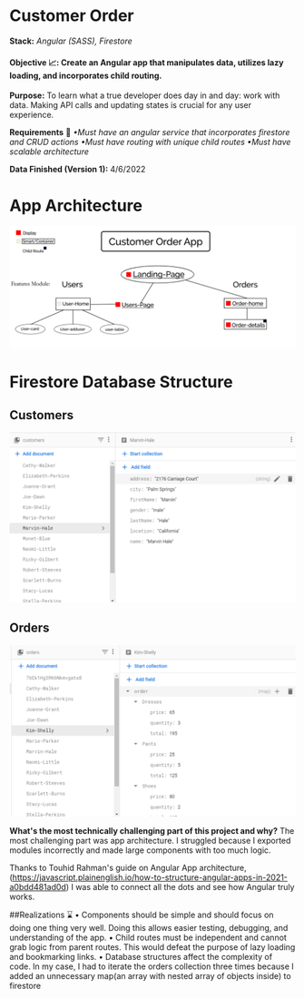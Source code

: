 # Customer Order                                                                      
**Stack:** *Angular (SASS), Firestore*                                    
      
#### **Objective 📈:** Create an Angular app that manipulates data, utilizes lazy loading, and incorporates child routing.
**Purpose:** To learn what a true developer does day in and day: work with data. Making API calls and updating states is crucial for
any user experience. 
 
 
**Requirements** 🚦
*•Must have an angular service that incorporates firestore and CRUD actions 
•Must have routing with unique child routes
•Must have scalable architecture*
 
 
**Data Finished (Version 1):** 4/6/2022 

# App Architecture
![Architecture!](src/assets/githubImages/customerOrders%20(v1).png)



# Firestore Database Structure
## Customers
![Customers!](src/assets/githubImages/customerCol.png)


## Orders
![Orders!](src/assets/githubImages/ordersCol.png)




 
**What's the most technically challenging part of this project and why?**
The most challenging part was app architecture. I struggled because I exported modules incorrectly and made large components with too much logic. 
 
Thanks to Touhid Rahman's guide on Angular App architecture, (https://javascript.plainenglish.io/how-to-structure-angular-apps-in-2021-a0bdd481ad0d)
I was able to connect all the dots and see how Angular truly works.
 
 
##Realizations ⌛️
• Components should be simple and should focus on doing one thing very well. Doing this allows easier testing, debugging, and understanding of the app.
• Child routes must be independent and cannot grab logic from parent routes. This would defeat the purpose of lazy loading and bookmarking links.
• Database structures affect the complexity of code. In my case, I had to iterate the orders collection three times because I added an unnecessary map(an array with nested array of objects inside) to firestore

